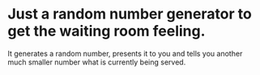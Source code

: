 # Just a random number generator to get the waiting room feeling.

It generates a random number, presents it to you and tells
you another much smaller number what is currently being served.
